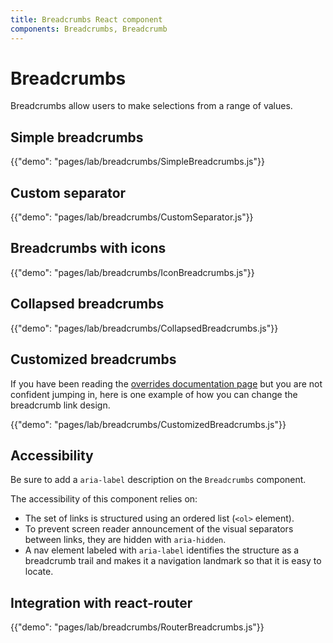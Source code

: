 ```yaml
---
title: Breadcrumbs React component
components: Breadcrumbs, Breadcrumb
---
```


# Breadcrumbs

<p class="description">Breadcrumbs allow users to make selections from a range of values.</p>

## Simple breadcrumbs

{{"demo": "pages/lab/breadcrumbs/SimpleBreadcrumbs.js"}}

## Custom separator

{{"demo": "pages/lab/breadcrumbs/CustomSeparator.js"}}

## Breadcrumbs with icons

{{"demo": "pages/lab/breadcrumbs/IconBreadcrumbs.js"}}

## Collapsed breadcrumbs

{{"demo": "pages/lab/breadcrumbs/CollapsedBreadcrumbs.js"}}

## Customized breadcrumbs

If you have been reading the [overrides documentation page](/customization/overrides/)
but you are not confident jumping in,
here is one example of how you can change the breadcrumb link design.

{{"demo": "pages/lab/breadcrumbs/CustomizedBreadcrumbs.js"}}

## Accessibility

Be sure to add a `aria-label` description on the `Breadcrumbs` component.

The accessibility of this component relies on:
- The set of links is structured using an ordered list (`<ol>` element).
- To prevent screen reader announcement of the visual separators between links, they are hidden with `aria-hidden`.
- A nav element labeled with `aria-label` identifies the structure as a breadcrumb trail and makes it a navigation landmark so that it is easy to locate.

## Integration with react-router

{{"demo": "pages/lab/breadcrumbs/RouterBreadcrumbs.js"}}
